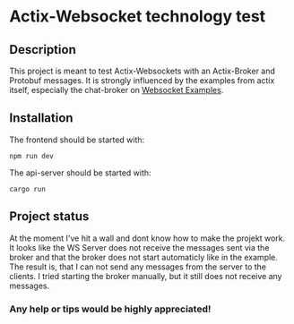
# Actix-Websocket technology test


## Description
This project is meant to test Actix-Websockets with an Actix-Broker and Protobuf messages. It is strongly influenced by the examples from actix itself, especially the chat-broker on [Websocket Examples](https://github.com/actix/examples/tree/master/websockets).


## Installation
The frontend should be started with:
```
npm run dev
```

The api-server should be started with:
```
cargo run
```

## Project status
At the moment I've hit a wall and dont know how to make the projekt work.
It looks like the WS Server does not receive the messages sent via the broker and that the broker does not start automaticly like in the example. The result is, that I can not send any messages from the server to the clients. I tried starting the broker manually, but it still does not receive any messages.

### Any help or tips would be highly appreciated!
